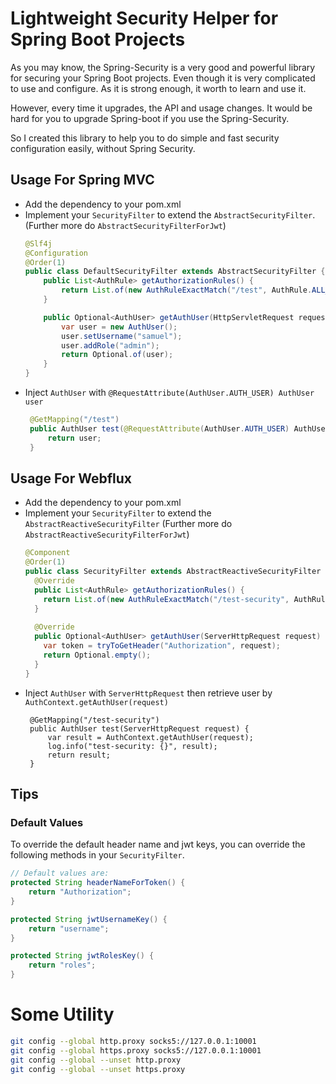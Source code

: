 # Lightweight Security Helper for Spring Boot Projects

As you may know, the Spring-Security is a very good and powerful library for securing your Spring Boot projects. Even though it is very complicated to use and configure. As it is strong enough, it worth to learn and use it.

However, every time it upgrades, the API and usage changes. It would be hard for you to upgrade Spring-boot if you use the Spring-Security.

So I created this library to help you to do simple and fast security configuration easily, without Spring Security.

## Usage For Spring MVC
- Add the dependency to your pom.xml
- Implement your `SecurityFilter` to extend the `AbstractSecurityFilter`. (Further more do `AbstractSecurityFilterForJwt`)
  ``` Java
  @Slf4j
  @Configuration
  @Order(1)
  public class DefaultSecurityFilter extends AbstractSecurityFilter {
      public List<AuthRule> getAuthorizationRules() {
          return List.of(new AuthRuleExactMatch("/test", AuthRule.ALL_METHODS, AuthRule.RuleType.ANONYMOUS, null));
      }
  
      public Optional<AuthUser> getAuthUser(HttpServletRequest request) {
          var user = new AuthUser();
          user.setUsername("samuel");
          user.addRole("admin");
          return Optional.of(user);
      }
  }
  ```
- Inject `AuthUser` with `@RequestAttribute(AuthUser.AUTH_USER) AuthUser user`
   ``` Java
    @GetMapping("/test")
    public AuthUser test(@RequestAttribute(AuthUser.AUTH_USER) AuthUser user) {
        return user;
    }
   ```
## Usage For Webflux
- Add the dependency to your pom.xml
- Implement your `SecurityFilter` to extend the `AbstractReactiveSecurityFilter`  (Further more do `AbstractReactiveSecurityFilterForJwt`)
  ``` Java
  @Component
  @Order(1)
  public class SecurityFilter extends AbstractReactiveSecurityFilter {
    @Override
    public List<AuthRule> getAuthorizationRules() {
      return List.of(new AuthRuleExactMatch("/test-security", AuthRule.ALL_METHODS, AuthRule.RuleType.AUTHENTICATED, null));
    }
    
    @Override
    public Optional<AuthUser> getAuthUser(ServerHttpRequest request) {
      var token = tryToGetHeader("Authorization", request);
      return Optional.empty();
    }
  }
  ```
- Inject `AuthUser` with `ServerHttpRequest` then retrieve user by `AuthContext.getAuthUser(request)`
  ```
   @GetMapping("/test-security")
   public AuthUser test(ServerHttpRequest request) {
       var result = AuthContext.getAuthUser(request);
       log.info("test-security: {}", result);
       return result;
   }
  ```
## Tips
### Default Values
To override the default header name and jwt keys, you can override the following methods in your `SecurityFilter`.
``` Java
// Default values are:
protected String headerNameForToken() {
    return "Authorization";
}

protected String jwtUsernameKey() {
    return "username";
}

protected String jwtRolesKey() {
    return "roles";
}
```

# Some Utility
``` Bash
git config --global http.proxy socks5://127.0.0.1:10001
git config --global https.proxy socks5://127.0.0.1:10001
git config --global --unset http.proxy
git config --global --unset https.proxy
```